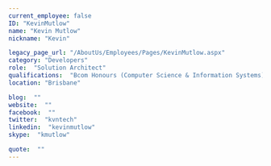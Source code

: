 ```yaml
---
current_employee: false
ID: "KevinMutlow"
name: "Kevin Mutlow"
nickname: "Kevin"

legacy_page_url: "/AboutUs/Employees/Pages/KevinMutlow.aspx"
category: "Developers"
role:  "Solution Architect"
qualifications:  "Bcom Honours (Computer Science & Information Systems)"
location: "Brisbane"

blog:  ""
website:  ""
facebook:  ""
twitter:  "kvntech"
linkedin:  "kevinmutlow"
skype:  "kmutlow"

quote:  ""
---
```


